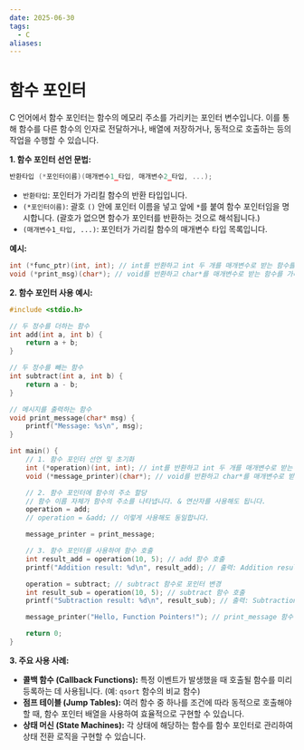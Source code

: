 ```yaml
---
date: 2025-06-30
tags:
  - C
aliases:
---
```


# 함수 포인터

C 언어에서 함수 포인터는 함수의 메모리 주소를 가리키는 포인터 변수입니다. 이를 통해 함수를 다른 함수의 인자로 전달하거나, 배열에 저장하거나, 동적으로 호출하는 등의 작업을 수행할 수 있습니다.

**1. 함수 포인터 선언 문법:**

```c
반환타입 (*포인터이름)(매개변수1_타입, 매개변수2_타입, ...);
```

*   `반환타입`: 포인터가 가리킬 함수의 반환 타입입니다.
*   `(*포인터이름)`: 괄호 `()` 안에 포인터 이름을 넣고 앞에 `*`를 붙여 함수 포인터임을 명시합니다. (괄호가 없으면 함수가 포인터를 반환하는 것으로 해석됩니다.)
*   `(매개변수1_타입, ...)`: 포인터가 가리킬 함수의 매개변수 타입 목록입니다.

**예시:**

```c
int (*func_ptr)(int, int); // int를 반환하고 int 두 개를 매개변수로 받는 함수를 가리키는 포인터
void (*print_msg)(char*); // void를 반환하고 char*를 매개변수로 받는 함수를 가리키는 포인터
```

**2. 함수 포인터 사용 예시:**

```c
#include <stdio.h>

// 두 정수를 더하는 함수
int add(int a, int b) {
    return a + b;
}

// 두 정수를 빼는 함수
int subtract(int a, int b) {
    return a - b;
}

// 메시지를 출력하는 함수
void print_message(char* msg) {
    printf("Message: %s\n", msg);
}

int main() {
    // 1. 함수 포인터 선언 및 초기화
    int (*operation)(int, int); // int를 반환하고 int 두 개를 매개변수로 받는 함수 포인터 선언
    void (*message_printer)(char*); // void를 반환하고 char*를 매개변수로 받는 함수 포인터 선언

    // 2. 함수 포인터에 함수의 주소 할당
    // 함수 이름 자체가 함수의 주소를 나타냅니다. & 연산자를 사용해도 됩니다.
    operation = add;
    // operation = &add; // 이렇게 사용해도 동일합니다.

    message_printer = print_message;

    // 3. 함수 포인터를 사용하여 함수 호출
    int result_add = operation(10, 5); // add 함수 호출
    printf("Addition result: %d\n", result_add); // 출력: Addition result: 15

    operation = subtract; // subtract 함수로 포인터 변경
    int result_sub = operation(10, 5); // subtract 함수 호출
    printf("Subtraction result: %d\n", result_sub); // 출력: Subtraction result: 5

    message_printer("Hello, Function Pointers!"); // print_message 함수 호출

    return 0;
}
```

**3. 주요 사용 사례:**

*   **콜백 함수 (Callback Functions):** 특정 이벤트가 발생했을 때 호출될 함수를 미리 등록하는 데 사용됩니다. (예: `qsort` 함수의 비교 함수)
*   **점프 테이블 (Jump Tables):** 여러 함수 중 하나를 조건에 따라 동적으로 호출해야 할 때, 함수 포인터 배열을 사용하여 효율적으로 구현할 수 있습니다.
*   **상태 머신 (State Machines):** 각 상태에 해당하는 함수를 함수 포인터로 관리하여 상태 전환 로직을 구현할 수 있습니다.
